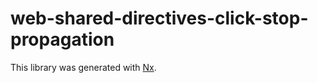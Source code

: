 # web-shared-directives-click-stop-propagation

This library was generated with [Nx](https://nx.dev).
